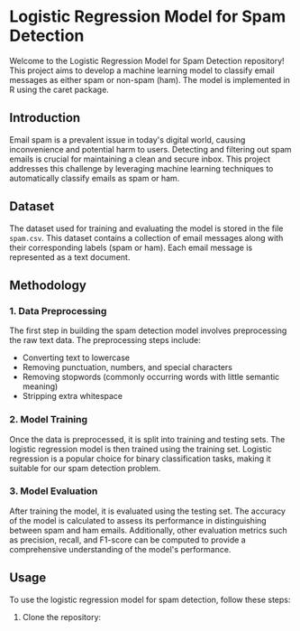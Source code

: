 # Logistic Regression Model for Spam Detection

Welcome to the Logistic Regression Model for Spam Detection repository! This project aims to develop a machine learning model to classify email messages as either spam or non-spam (ham). The model is implemented in R using the caret package.

## Introduction

Email spam is a prevalent issue in today's digital world, causing inconvenience and potential harm to users. Detecting and filtering out spam emails is crucial for maintaining a clean and secure inbox. This project addresses this challenge by leveraging machine learning techniques to automatically classify emails as spam or ham.

## Dataset

The dataset used for training and evaluating the model is stored in the file `spam.csv`. This dataset contains a collection of email messages along with their corresponding labels (spam or ham). Each email message is represented as a text document.

## Methodology

### 1. Data Preprocessing

The first step in building the spam detection model involves preprocessing the raw text data. The preprocessing steps include:

- Converting text to lowercase
- Removing punctuation, numbers, and special characters
- Removing stopwords (commonly occurring words with little semantic meaning)
- Stripping extra whitespace

### 2. Model Training

Once the data is preprocessed, it is split into training and testing sets. The logistic regression model is then trained using the training set. Logistic regression is a popular choice for binary classification tasks, making it suitable for our spam detection problem.

### 3. Model Evaluation

After training the model, it is evaluated using the testing set. The accuracy of the model is calculated to assess its performance in distinguishing between spam and ham emails. Additionally, other evaluation metrics such as precision, recall, and F1-score can be computed to provide a comprehensive understanding of the model's performance.

## Usage

To use the logistic regression model for spam detection, follow these steps:

1. Clone the repository:

